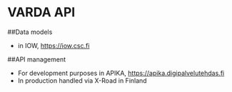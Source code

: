 # VARDA API


##Data models
- in IOW, https://iow.csc.fi

##API management
- For development purposes in APIKA, https://apika.digipalvelutehdas.fi  
- In production handled via X-Road in Finland
